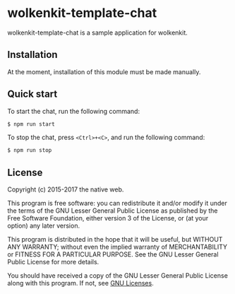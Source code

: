 # wolkenkit-template-chat

wolkenkit-template-chat is a sample application for wolkenkit.

## Installation

At the moment, installation of this module must be made manually.

## Quick start

To start the chat, run the following command:

```bash
$ npm run start
```

To stop the chat, press `<Ctrl>+<C>`, and run the following command:

```bash
$ npm run stop
```

## License

Copyright (c) 2015-2017 the native web.

This program is free software: you can redistribute it and/or modify it under the terms of the GNU Lesser General Public License as published by the Free Software Foundation, either version 3 of the License, or (at your option) any later version.

This program is distributed in the hope that it will be useful, but WITHOUT ANY WARRANTY; without even the implied warranty of MERCHANTABILITY or FITNESS FOR A PARTICULAR PURPOSE. See the GNU Lesser General Public License for more details.

You should have received a copy of the GNU Lesser General Public License along with this program. If not, see [GNU Licenses](http://www.gnu.org/licenses/).
